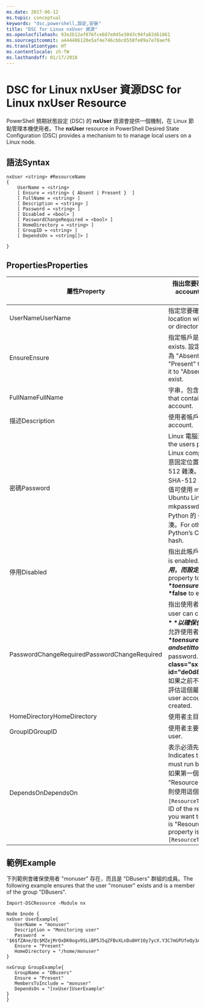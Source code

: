 ```yaml
---
ms.date: 2017-06-12
ms.topic: conceptual
keywords: "dsc,powershell,設定,安裝"
title: "DSC for Linux nxUser 資源"
ms.openlocfilehash: 93e2b12af076fce687e045e3043c94fa82d61861
ms.sourcegitcommit: a444406120e5af4e746cbbc0558fe89a7e78aef6
ms.translationtype: HT
ms.contentlocale: zh-TW
ms.lasthandoff: 01/17/2018
---
```

# <a name="dsc-for-linux-nxuser-resource"></a><span data-ttu-id="de0d8-103">DSC for Linux nxUser 資源</span><span class="sxs-lookup"><span data-stu-id="de0d8-103">DSC for Linux nxUser Resource</span></span>

<span data-ttu-id="de0d8-104">PowerShell 預期狀態設定 (DSC) 的 **nxUser** 資源會提供一個機制，在 Linux 節點管理本機使用者。</span><span class="sxs-lookup"><span data-stu-id="de0d8-104">The **nxUser** resource in PowerShell Desired State Configuration (DSC) provides a mechanism to to manage local users on a Linux node.</span></span>

## <a name="syntax"></a><span data-ttu-id="de0d8-105">語法</span><span class="sxs-lookup"><span data-stu-id="de0d8-105">Syntax</span></span>

```
nxUser <string> #ResourceName
{
    UserName = <string>
    [ Ensure = <string> { Absent | Present }  ]
    [ FullName = <string> ]
    [ Description = <string> ]
    [ Password = <string> ]
    [ Disabled = <bool> ]
    [ PasswordChangeRequired = <bool> ]
    [ HomeDirectory = <string> ]
    [ GroupID = <string> ]
    [ DependsOn = <string[]> ]

}
```

## <a name="properties"></a><span data-ttu-id="de0d8-106">Properties</span><span class="sxs-lookup"><span data-stu-id="de0d8-106">Properties</span></span>

|  <span data-ttu-id="de0d8-107">屬性</span><span class="sxs-lookup"><span data-stu-id="de0d8-107">Property</span></span> |  <span data-ttu-id="de0d8-108">指出您要確保其特定狀態的帳戶名稱。</span><span class="sxs-lookup"><span data-stu-id="de0d8-108">Indicates the account name for which you want to ensure a specific state.</span></span> | 
|---|---|
| <span data-ttu-id="de0d8-109">UserName</span><span class="sxs-lookup"><span data-stu-id="de0d8-109">UserName</span></span>| <span data-ttu-id="de0d8-110">指定您要確認檔案或目錄狀態的位置。</span><span class="sxs-lookup"><span data-stu-id="de0d8-110">Specifies the location where you want to ensure the state for a file or directory.</span></span>| 
| <span data-ttu-id="de0d8-111">Ensure</span><span class="sxs-lookup"><span data-stu-id="de0d8-111">Ensure</span></span>| <span data-ttu-id="de0d8-112">指定帳戶是否存在。</span><span class="sxs-lookup"><span data-stu-id="de0d8-112">Specifies whether the account exists.</span></span> <span data-ttu-id="de0d8-113">設定此屬性為 "Present" 以確保帳戶存在，而設為 "Absent" 可確保帳戶不存在。</span><span class="sxs-lookup"><span data-stu-id="de0d8-113">Set this property to "Present" to ensure that the account exists, and set it to "Absent" to ensure that the account does not exist.</span></span>| 
| <span data-ttu-id="de0d8-114">FullName</span><span class="sxs-lookup"><span data-stu-id="de0d8-114">FullName</span></span>| <span data-ttu-id="de0d8-115">字串，包含要用於使用者帳戶的完整名稱。</span><span class="sxs-lookup"><span data-stu-id="de0d8-115">A string that contains the full name to use for the user account.</span></span>| 
| <span data-ttu-id="de0d8-116">描述</span><span class="sxs-lookup"><span data-stu-id="de0d8-116">Description</span></span>| <span data-ttu-id="de0d8-117">使用者帳戶的描述。</span><span class="sxs-lookup"><span data-stu-id="de0d8-117">The description for the user account.</span></span>| 
| <span data-ttu-id="de0d8-118">密碼</span><span class="sxs-lookup"><span data-stu-id="de0d8-118">Password</span></span>| <span data-ttu-id="de0d8-119">Linux 電腦適當表單的使用者密碼雜湊。</span><span class="sxs-lookup"><span data-stu-id="de0d8-119">The hash of the users password in the appropriate form for the Linux computer.</span></span> <span data-ttu-id="de0d8-120">一般而言，這是「加鹽」過 (在密碼任意固定位置插入特定的字串) 的 SHA-256 或 SHA-512 雜湊。</span><span class="sxs-lookup"><span data-stu-id="de0d8-120">Typically, this is a salted SHA-256, or SHA-512 hash.</span></span> <span data-ttu-id="de0d8-121">在 Debian 和 Ubuntu Linux 上，這個值可使用 mkpasswd 命令產生。</span><span class="sxs-lookup"><span data-stu-id="de0d8-121">On Debian and Ubuntu Linux, this value can be generated with the mkpasswd command.</span></span> <span data-ttu-id="de0d8-122">針對其他 Linux 散發版本，Python 的 Crypt 程式庫的 crypt 方法可用來產生此雜湊。</span><span class="sxs-lookup"><span data-stu-id="de0d8-122">For other Linux distros, the crypt method of Python’s Crypt library can be used to generate the hash.</span></span>| 
| <span data-ttu-id="de0d8-123">停用</span><span class="sxs-lookup"><span data-stu-id="de0d8-123">Disabled</span></span>| <span data-ttu-id="de0d8-124">指出此帳戶是否啟用。</span><span class="sxs-lookup"><span data-stu-id="de0d8-124">Indicates whether the account is enabled.</span></span> <span data-ttu-id="de0d8-125">將此屬性設定為 **$true** 以確保此帳戶已停用，而設定為 **$false** 可確定已啟用。</span><span class="sxs-lookup"><span data-stu-id="de0d8-125">Set this property to **$true** to ensure that this account is disabled, and set it to **$false** to ensure that it is enabled.</span></span>| 
| <span data-ttu-id="de0d8-126">PasswordChangeRequired</span><span class="sxs-lookup"><span data-stu-id="de0d8-126">PasswordChangeRequired</span></span>| <span data-ttu-id="de0d8-127">指出使用者是否可以變更密碼。</span><span class="sxs-lookup"><span data-stu-id="de0d8-127">Indicates whether the user can change the password.</span></span> <span data-ttu-id="de0d8-128">將此屬性設定為 **$true** 以確保使用者無法變更密碼，而設定為 **$false** 可允許使用者變更密碼。</span><span class="sxs-lookup"><span data-stu-id="de0d8-128">Set this property to **$true** to ensure that the user cannot change the password, and set it to **$false** to allow the user to change the password.</span></span> <span data-ttu-id="de0d8-129">預設值為 **$false**。</span><span class="sxs-lookup"><span data-stu-id="de0d8-129">The default value is **$false**.</span></span> <span data-ttu-id="de0d8-130">如果之前不存在此使用者帳戶，而且正在建立中，才會評估這個屬性。</span><span class="sxs-lookup"><span data-stu-id="de0d8-130">This property is only evaluated if the user account did not exist previously and is being created.</span></span>| 
| <span data-ttu-id="de0d8-131">HomeDirectory</span><span class="sxs-lookup"><span data-stu-id="de0d8-131">HomeDirectory</span></span>| <span data-ttu-id="de0d8-132">使用者主目錄。</span><span class="sxs-lookup"><span data-stu-id="de0d8-132">The home directory for the user.</span></span>| 
| <span data-ttu-id="de0d8-133">GroupID</span><span class="sxs-lookup"><span data-stu-id="de0d8-133">GroupID</span></span>| <span data-ttu-id="de0d8-134">使用者主要群組識別碼。</span><span class="sxs-lookup"><span data-stu-id="de0d8-134">The primary group ID for the user.</span></span>| 
| <span data-ttu-id="de0d8-135">DependsOn</span><span class="sxs-lookup"><span data-stu-id="de0d8-135">DependsOn</span></span> | <span data-ttu-id="de0d8-136">表示必須先執行另一個資源的設定，再設定這個資源。</span><span class="sxs-lookup"><span data-stu-id="de0d8-136">Indicates that the configuration of another resource must run before this resource is configured.</span></span> <span data-ttu-id="de0d8-137">例如，如果第一個想要執行的資源設定指令碼區塊的識別碼是 "ResourceName"，而它的類型是 "ResourceType"，則使用這個屬性的語法就是 `DependsOn = "[ResourceType]ResourceName"`。</span><span class="sxs-lookup"><span data-stu-id="de0d8-137">For example, if the ID of the resource configuration script block that you want to run first is "ResourceName" and its type is "ResourceType", the syntax for using this property is `DependsOn = "[ResourceType]ResourceName"`.</span></span>| 

## <a name="example"></a><span data-ttu-id="de0d8-138">範例</span><span class="sxs-lookup"><span data-stu-id="de0d8-138">Example</span></span>

<span data-ttu-id="de0d8-139">下列範例會確保使用者 "monuser" 存在，而且是 "DBusers" 群組的成員。</span><span class="sxs-lookup"><span data-stu-id="de0d8-139">The following example ensures that the user "monuser" exists and is a member of the group "DBusers".</span></span>

```
Import-DSCResource -Module nx 

Node $node {
nxUser UserExample{
   UserName = "monuser"
   Description = "Monitoring user"
   Password  =    '$6$fZAne/Qc$MZejMrOxDK0ogv9SLiBP5J5qZFBvXLnDu8HY1Oy7ycX.Y3C7mGPUfeQy3A82ev3zIabhDQnj2ayeuGn02CqE/0'
   Ensure = "Present"
   HomeDirectory = "/home/monuser"
}
 
nxGroup GroupExample{
   GroupName = "DBusers"
   Ensure = "Present"
   MembersToInclude = "monuser"
   DependsOn = "[nxUser]UserExample"            
}
}
```

